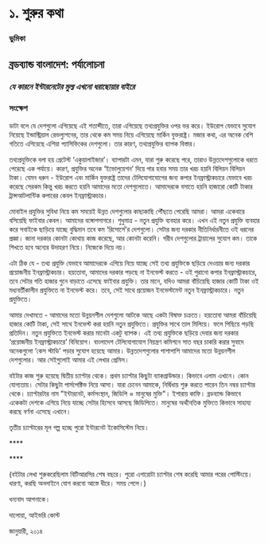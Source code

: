 # ১. শুরুর কথা

### ভুমিকা

## ব্রডব্যান্ড বাংলাদেশ: পর্যালোচনা

### _যে কারনে ইন্টারনেটের মুল্য এখনো ধরাছোয়ার বাইরে_

### সংক্ষেপ

ডাটা বলে যে দেশগুলো এগিয়েছে এই শতাব্দীতে, তারা এগিয়েছে তথ্যপ্রযুক্তির ওপর ভর করে। ইউরোপ যেভাবে সুযোগ নিয়েছে ইন্ডাস্ট্রিয়াল রেভল্যুশনের, তার থেকে কম সময় নিয়ে এগিয়েছে মার্কিন যুক্তরাষ্ট্র। মজার কথা, এর অনেক বেশি গতিতে এগিয়েছে এশিয়া প্যাসিফিকের দেশগুলো। তার কারণ, তথ্যপ্রযুক্তির ব্যাপক বিস্তার।

তথ্যপ্রযুক্তিকে বলা হয় গ্রেটেস্ট ‘একুয়ালাইজার’। ব্যাপারটা এমন, যারা শুরু করেছে পরে, তারাও উন্নতদেশগুলোকে ধরতে পেরেছে এক পর্যায়ে। কারণ, প্রযুক্তির অনেক ‘ইভোলুয়েশন’ দিয়ে পার হবার সময় তার খরচ হয়নি বিলিয়ন বিলিয়ন টাকা। যেমন ধরুন - ইউরোপ এবং মার্কিন যুক্তরাষ্ট্র তাদের টেলিযোগাযোগের জন্য কপার ইনফ্রাস্ট্রাকচারে যেভাবে খরচ করেছে সেরকম কিন্তু খরচ করতে হয়নি আমাদের মতো দেশগুলোতে। আমাদেরকে বসাতে হয়নি হাজারো কোটি টাকার ট্রান্সআটলান্টিক কপারের কেবল ইনফ্রাস্ট্রাকচার।

মোবাইল প্রযুক্তির সুবিধা নিয়ে কম সময়েই উন্নত দেশগুলোর কাছাকাছি পৌঁছতে পেরেছি আমরা। আমরা একেবারে বসিয়েছি ফাইবার কেবল। আমাদের বঙ্গোপসাগরে। শুধুমাত্র - নতুন প্রযুক্তি ব্যবহার করে। এখন এই নতুন প্রযুক্তি ব্যবহার করে সবাইকে ছাড়িয়ে যাচ্ছে বুদ্ধিমান তবে কম ‘রিসোর্সে’র দেশগুলো। সেটার জন্য দরকার নীতিনির্ধারনীতে ওই ধরনের প্রজ্ঞা। জানা দরকার কোনটা কোথায় কাজ করেছে, আর কোনটা করেনি। গরীব দেশগুলোর ট্রায়ালের সুযোগ কম। তাকে শিখতে হবে অন্যের উদাহরণ নিয়ে। নিজেকে দিয়ে নয়।

এটা ঠিক যে - তথ্য প্রযুক্তি যেভাবে আমাদেরকে এগিয়ে নিয়ে যাচ্ছে সেই তথ্য প্রযুক্তিকে ছড়িয়ে দেওয়ার জন্য দরকার প্রয়োজনীয় ইনফ্রাস্ট্রাকচার। হয়তোবা, আমাদের দরকার পড়ছে না ইনভেস্ট করতে - ওই পুরানো কপার ইনফ্রাস্ট্রাকচারে, তবে সেটার গতি হাজার গুনে বাড়াতে এসেছে ফাইবার প্রযুক্তি। তার মানে, যদিও আমরা বাঁচিয়েছি হাজার কোটি টাকা ওই মধ্যবর্তীকালীন প্রযুক্তিতে না ইনভেস্ট করে। তবে, সেই সাথে প্রয়োজন ইনভেস্টমেন্ট নতুন ইনফ্রাস্ট্রাকচারে। নতুন প্রযুক্তিতে।

আমার দেখামতে - আমাদের মতো উন্নয়নশীল দেশগুলো আটকে আছে একটা বিষাক্ত চক্রতে। হয়তোবা আমরা বাঁচিয়েছি হাজার কোটি টাকা, সেই সাথে ইনভেস্ট করা হয়নি নতুন প্রযুক্তিতে। প্রযুক্তির সাথে তাল মিলিয়ে। ফলে পিছিয়ে পড়ছি প্রতিদিন। নতুন প্রযুক্তিতে ইনভেস্ট করার মানেটা একটু ব্যাপক। এই তথ্য প্রযুক্তিকে ছড়িয়ে দেবার জন্য দরকার ‘প্রয়োজনীয় ইনফ্রাস্ট্রাকচারে’ বিনিয়োগ। বাংলাদেশ টেলিযোগাযোগ নিয়ন্ত্রণ কমিশনে সাত বছর চাকরি করার সুবাদে অনেকগুলো ‘কেস স্টাডি’ পড়ার সুযোগ হয়েছে আমার। উন্নতদেশগুলোর পাশাপাশি আমাদের মতো উন্নয়নশীল দেশগুলোর। আর সেইগুলোই আমার এই লেখার প্রেমিস।

বইটার কাজ শুরু হয়েছে দ্বিতীয় চ্যাপ্টার থেকে। প্রথম চ্যাপ্টার কিছুটা ব্যাকগ্রাউন্ডার। কিভাবে এলাম এখানে। কোন যোগ্যতায়। সেটার কিছুটা পার্সপেক্টিভ নিয়ে আসা। যারা চেনেন আমাকে, নির্দ্বিধায় শুরু করতে পারেন তিন নম্বর চ্যাপ্টার থেকে। চ্যাপ্টারটার নাম "ইন্টারনেট, কর্মসংস্থান, জিডিপি = মানুষের মুক্তি"। ইশারায় কাফি। ব্রডব্যান্ড কিভাবে একেকটা দেশকে এগিয়ে নিয়ে যাচ্ছে সেটার হিসেবে আসছে জিডিপিতে। মানুষের অর্থনৈতিক মুক্তিতে কিভাবে সাহায্য করছে বর্ণনা এসেছে এখানে।

তৃতীয় চ্যাপ্টারের মূল গল্প হচ্ছে পুরো ইন্টারনেট ইকোসিস্টেম নিয়ে।

\*\*\*\*

\*\*\*\*

\(বইটার লেখা শুরুকরেছিলাম বিটিআরসির শেষ বছরে। পুরো এগারোটা চ্যাপ্টার শেষ করেছি আমার পরের পোস্টিংয়ে। ধারণা, করছি অনলাইনে যোগ করবো আস্তে ধীরে। সময় পেলে।\)

ধন্যবাদ আপনাকে।

দালোয়া, আইভরি কোস্ট

জানুয়ারী, ২০১৪

